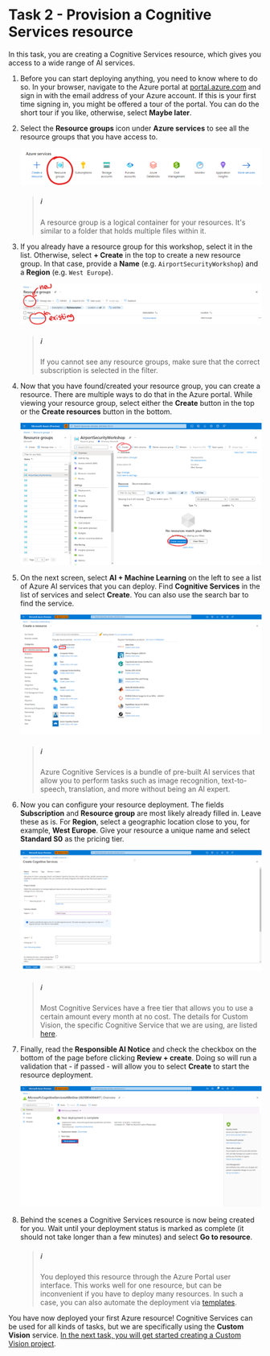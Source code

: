# Task 2 - Provision a Cognitive Services resource

In this task, you are creating a Cognitive Services resource, which gives you access to a wide range of AI services.

1. Before you can start deploying anything, you need to know where to do so. In your browser, navigate to the Azure portal at [portal.azure.com](https://portal.azure.com) and sign in with the email address of your Azure account. If this is your first time signing in, you might be offered a tour of the portal. You can do the short tour if you like, otherwise, select **Maybe later**.

1. Select the **Resource groups** icon under **Azure services** to see all the resource groups that you have access to.

    ![Find your resource groups](media/02/rg.png)

    > ##### ℹ️
    > A resource group is a logical container for your resources. It's similar to a folder that holds multiple files within it. 

1. If you already have a resource group for this workshop, select it in the list. Otherwise, select **+ Create** in the top to create a new resource group. In that case, provide a **Name** (e.g. `AirportSecurityWorkshop`) and a **Region** (e.g. `West Europe`).

    ![Create new or find existing resource group](media/02/rg1.png)

    > ##### ℹ️
    > If you cannot see any resource groups, make sure that the correct subscription is selected in the filter.

1. Now that you have found/created your resource group, you can create a resource. There are multiple ways to do that in the Azure portal. While viewing your resource group, select either the **Create** button in the top or the **Create resources** button in the bottom.

    ![Create a resource](media/02/rg2.png)

1. On the next screen, select **AI + Machine Learning** on the left to see a list of Azure AI services that you can deploy. Find **Cognitive Services** in the list of services and select **Create**. You can also use the search bar to find the service.

    ![Find Cognitive Services](media/02/create_cog_serv.png)

    > ##### ℹ️
    > Azure Cognitive Services is a bundle of pre-built AI services that allow you to perform tasks such as image recognition, text-to-speech, translation, and more without being an AI expert.

1. Now you can configure your resource deployment. The fields **Subscription** and **Resource group** are most likely already filled in. Leave these as is. For **Region**, select a geographic location close to you, for example, **West Europe**. Give your resource a unique name and select **Standard S0** as the pricing tier.

    ![Configure Cognitive Services deployment](media/02/config_cog_serv.png)

    > ##### ℹ️
    > Most Cognitive Services have a free tier that allows you to use a certain amount every month at no cost. The details for Custom Vision, the specific Cognitive Service that we are using, are listed [here](https://azure.microsoft.com/en-gb/pricing/details/cognitive-services/custom-vision-service/).

1. Finally, read the **Responsible AI Notice** and check the checkbox on the bottom of the page before clicking **Review + create**. Doing so will run a validation that - if passed - will allow you to select **Create** to start the resource deployment.

    ![Cognitive Services Deployment](media/02/cog_serv_deployment.png)

1. Behind the scenes a Cognitive Services resource is now being created for you. Wait until your deployment status is marked as complete (it should not take longer than a few minutes) and select **Go to resource**.

    > ##### ℹ️
    > You deployed this resource through the Azure Portal user interface. This works well for one resource, but can be inconvenient if you have to deploy many resources. In such a case, you can also automate the deployment via [templates](https://azure.microsoft.com/en-gb/services/arm-templates/).

You have now deployed your first Azure resource! Cognitive Services can be used for all kinds of tasks, but we are specifically using the **Custom Vision** service. [In the next task, you will get started creating a Custom Vision project](03-Create%20a%20Custom%20Vision%20project.md).
